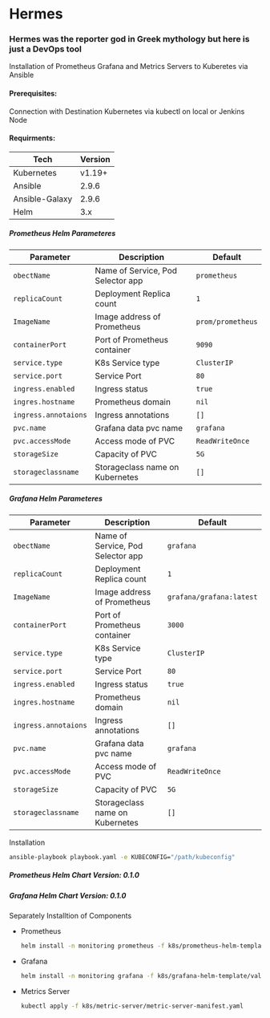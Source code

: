# Hermes
### Hermes was the reporter god in Greek mythology but here is just a DevOps tool

Installation of Prometheus Grafana and Metrics Servers to Kuberetes via Ansible

#### Prerequisites:
Connection with Destination Kubernetes via kubectl on local or Jenkins Node

#### Requirments:
| Tech | Version |
| ------ | ------ |
| Kubernetes | v1.19+ |
| Ansible | 2.9.6 |
| Ansible-Galaxy | 2.9.6 |
| Helm | 3.x | 


##### Prometheus Helm Parameteres

 Parameter                  | Description                                                          | Default                                                 |
|---------------------------|----------------------------------------------------------------------|---------------------------------------------------------|
| `obectName`               | Name of Service, Pod Selector app                                    | `prometheus`                                            |
| `replicaCount`            | Deployment Replica count                                             | `1`                                                     |
| `ImageName`               | Image address of Prometheus                                          | `prom/prometheus`                                       |
| `containerPort`           | Port of Prometheus container                                         | `9090`                                                  |
| `service.type`            | K8s Service type                                                     | `ClusterIP`                                             |
| `service.port`            | Service Port                                                         | `80`                                                    |
| `ingress.enabled`         | Ingress status                                                       | `true`                                                  |
| `ingres.hostname`         | Prometheus domain                                                    | `nil`                                                   |  
| `ingress.annotaions`      | Ingress annotations                                                  | `[]`                                                    |
| `pvc.name`                | Grafana data pvc name                                                | `grafana`                                               |
| `pvc.accessMode`          | Access mode of PVC                                                   | `ReadWriteOnce`                                         |
| `storageSize`             | Capacity of PVC                                                      | `5G`                                                    |
| `storageclassname`        | Storageclass name on Kubernetes                                      | `[]`                                                       | 

##### Grafana Helm Parameteres

Parameter                  | Description                                                          | Default                                                 |
|---------------------------|----------------------------------------------------------------------|---------------------------------------------------------|
| `obectName`               | Name of Service, Pod Selector app                                    | `grafana`                                               |
| `replicaCount`            | Deployment Replica count                                             | `1`                                                     |
| `ImageName`               | Image address of Prometheus                                          | `grafana/grafana:latest`                                |
| `containerPort`           | Port of Prometheus container                                         | `3000`                                                  |
| `service.type`            | K8s Service type                                                     | `ClusterIP`                                             |
| `service.port`            | Service Port                                                         | `80`                                                    |
| `ingress.enabled`         | Ingress status                                                       | `true`                                                  |
| `ingres.hostname`         | Prometheus domain                                                    | `nil`                                                   |  
| `ingress.annotaions`      | Ingress annotations                                                  | `[]`                                                    |
| `pvc.name`                | Grafana data pvc name                                                | `grafana`                                               |
| `pvc.accessMode`          | Access mode of PVC                                                   | `ReadWriteOnce`                                         |
| `storageSize`             | Capacity of PVC                                                      | `5G`                                                    |
| `storageclassname`        | Storageclass name on Kubernetes                                      | `[]`                                                    | 


Installation

```bash
ansible-playbook playbook.yaml -e KUBECONFIG="/path/kubeconfig"
```
##### Prometheus Helm Chart Version: 0.1.0
##### Grafana Helm Chart Version: 0.1.0

Separately Installtion of Components

- Prometheus
    ```bash
    helm install -n monitoring prometheus -f k8s/prometheus-helm-template/values.yaml k8s/prometheus-helm-template
    ```
- Grafana
    ```bash
    helm install -n monitoring grafana -f k8s/grafana-helm-template/values.yaml k8s/grafana-helm-template
    ```
- Metrics Server
    ```bash
    kubectl apply -f k8s/metric-server/metric-server-manifest.yaml
    ```